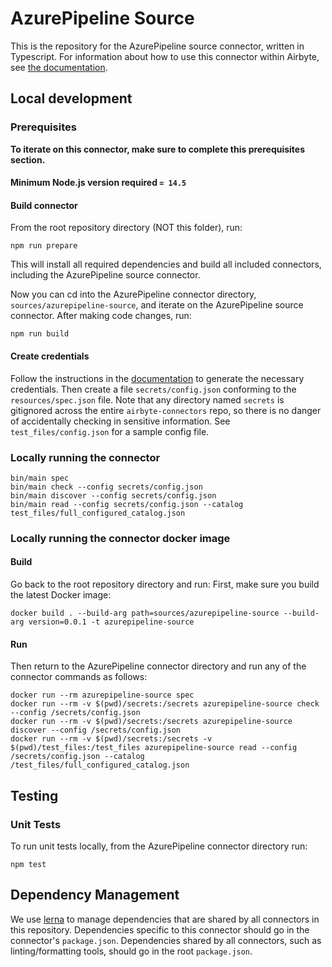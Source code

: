 # AzurePipeline Source

This is the repository for the AzurePipeline source connector, written in Typescript.
For information about how to use this connector within Airbyte, see [the
documentation](https://docs.airbyte.io/integrations/sources/azurepipeline).

## Local development

### Prerequisites

**To iterate on this connector, make sure to complete this prerequisites
section.**

#### Minimum Node.js version required `= 14.5`

#### Build connector

From the root repository directory (NOT this folder), run:

```
npm run prepare
```

This will install all required dependencies and build all included connectors,
including the AzurePipeline source connector.

Now you can cd into the AzurePipeline connector directory, `sources/azurepipeline-source`,
and iterate on the AzurePipeline source connector. After making code changes, run:

```
npm run build
```

#### Create credentials

Follow the instructions in the
[documentation](https://docs.airbyte.io/integrations/sources/azurepipeline) to
generate the necessary credentials. Then create a file `secrets/config.json`
conforming to the `resources/spec.json` file. Note that any directory named
`secrets` is gitignored across the entire `airbyte-connectors` repo, so there is
no danger of accidentally checking in sensitive information. See
`test_files/config.json` for a sample config file.

### Locally running the connector

```
bin/main spec
bin/main check --config secrets/config.json
bin/main discover --config secrets/config.json
bin/main read --config secrets/config.json --catalog test_files/full_configured_catalog.json
```

### Locally running the connector docker image

#### Build

Go back to the root repository directory and run:
First, make sure you build the latest Docker image:

```
docker build . --build-arg path=sources/azurepipeline-source --build-arg version=0.0.1 -t azurepipeline-source
```

#### Run

Then return to the AzurePipeline connector directory and run any of the connector
commands as follows:

```
docker run --rm azurepipeline-source spec
docker run --rm -v $(pwd)/secrets:/secrets azurepipeline-source check --config /secrets/config.json
docker run --rm -v $(pwd)/secrets:/secrets azurepipeline-source discover --config /secrets/config.json
docker run --rm -v $(pwd)/secrets:/secrets -v $(pwd)/test_files:/test_files azurepipeline-source read --config /secrets/config.json --catalog /test_files/full_configured_catalog.json
```

## Testing

### Unit Tests

To run unit tests locally, from the AzurePipeline connector directory run:

```
npm test
```


## Dependency Management

We use [lerna](https://lerna.js.org/) to manage dependencies that are shared by
all connectors in this repository. Dependencies specific to this connector
should go in the connector's `package.json`. Dependencies shared by all
connectors, such as linting/formatting tools, should go in the root
`package.json`.
